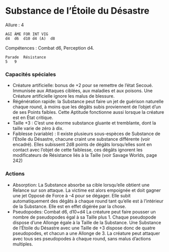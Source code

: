 # Substance de l’Étoile du Désastre

Allure : 4

	AGI	ÂME	FOR	INT	VIG
	d4	d6	d10	d4 (A)	d8

Compétences : Combat d6, Perception d4.

	Parade	Résistance
	5	9

### Capacités spéciales
- Créature artificielle: bonus de +2 pour se remettre de l’état Secoué. Immunisée aux Attaques ciblées, aux maladies et aux poisons. Une Créature artificielle ignore les malus de blessure.
- Régénération rapide: la Substance peut faire un jet de guérison naturelle chaque round, à moins que les dégâts subis proviennent de l’objet d’un de ses Points faibles. Cette Aptitude fonctionne aussi lorsque la créature est en État critique.
- Taille +3 : C’est une énorme substance gluante et tremblante, dont la taille varie de zéro à dix.
- Faiblesse (variable) : Il existe plusieurs sous-espèces de Substance de l’Étoile du Désastre, chacune craint une substance différente (voir encadré). Elles subissent 2d8 points de dégâts lorsqu’elles sont en contact avec l’objet de cette faiblesse, ces dégâts ignorent les modificateurs de Résistance liés à la Taille (voir Savage Worlds, page 242)

### Actions
- Absorption: La Substance absorbe sa cible lorsqu’elle obtient une Relance sur son attaque. La victime est alors empoignée et doit gagner une jet Opposé de Force à -4 pour se dégager. Elle subit automatiquement des dégâts à chaque round tant qu’elle est à l’intérieur de la Substance. Elle est en effet digérée par la chose.
- Pseudopodes: Combat d6, d10+d4 La créature peut faire pousser un nombre de pseudopodes égal à sa Taille plus 1. Chaque pseudopode dispose d’une Allonge égale à la Taille de la Substance. Une Substance de l’Étoile du Désastre avec une Taille de +3 dispose donc de quatre pseudopodes, et chacun a une Allonge de 3. La créature peut attaquer avec tous ses pseudopodes à chaque round, sans malus d’actions multiples.

